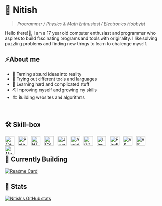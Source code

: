 <!-- Inspired by,
Forrest Knight (github.com/ForrestKnight)
Stanley Lim (github.com/Spiderpig86)
Jonah Lawrence (github.com/DenverCoder1)
-->
# 🔭 Nitish 

> *Programmer / Physics & Math Enthusiast / Electronics Hobbyist*

Hello there!👋, I am a 17 year old computer enthusiast and programmer who aspires to build fascinating programs and tools with originality. I like solving puzzling problems and finding new things to learn to challenge myself. 

## ⚡About me

- 🚀 Turning absurd ideas into reality
- 📔 Trying out different tools and languages
- 🌱 Learning hard and complicated stuff
- ⛏️ Improving myself and growing my skills
- 🏗️ Building websites and algorithms

<br/>

## 🛠️ Skill-box

<!-- Icon source https://devicon.dev/ -->
<img align="left" alt="C++" width="30px" style="padding-right:10px;" src="https://cdn.jsdelivr.net/gh/devicons/devicon/icons/cplusplus/cplusplus-line.svg" />
<img align="left" alt="Python" width="30px" style="padding-right:10px;" src="https://cdn.jsdelivr.net/gh/devicons/devicon/icons/python/python-plain.svg" />
<img align="left" alt="HTML" width="30px" style="padding-right:10px;" src="https://cdn.jsdelivr.net/gh/devicons/devicon/icons/html5/html5-plain.svg" />
<img align="left" alt="CSS" width="30px" style="padding-right:10px;" src="https://cdn.jsdelivr.net/gh/devicons/devicon/icons/css3/css3-plain.svg" />
<img align="left" alt="JavaScript" width="30px" style="padding-right:10px;" src="https://cdn.jsdelivr.net/gh/devicons/devicon/icons/javascript/javascript-plain.svg" />
<img align="left" alt="Arduino" width="30px" style="padding-right:10px;" src="https://cdn.jsdelivr.net/gh/devicons/devicon/icons/arduino/arduino-original.svg"/>
<img align="left" alt="Git" width="30px" style="padding-right:10px;" src="https://cdn.jsdelivr.net/gh/devicons/devicon/icons/git/git-original.svg" />
<img align="left" alt="Linux" width="30px" style="padding-right:10px;" src="https://cdn.jsdelivr.net/gh/devicons/devicon/icons/linux/linux-original.svg" />
<img align="left" alt="FireFox" width="30px" style="padding-right:10px;" src="https://cdn.jsdelivr.net/gh/devicons/devicon/icons/firefox/firefox-plain.svg"/>
<img align="left" alt="VS Studio" width="30px" style="padding-right:10px;" src="https://cdn.jsdelivr.net/gh/devicons/devicon/icons/visualstudio/visualstudio-plain.svg"/>
<img align="left" alt="VS Code" width="30px" style="padding-right:10px;" src="https://cdn.jsdelivr.net/gh/devicons/devicon/icons/vscode/vscode-original.svg"/>
<img align="left" alt="MySQL" width="30px" src="https://cdn.jsdelivr.net/gh/devicons/devicon/icons/mysql/mysql-original.svg"/><br />


<br/>

<!-- Cards https://github.com/anuraghazra/github-readme-stats -->
## 🌵 Currently Building

[![Readme Card](https://github-readme-stats.vercel.app/api/pin/?username=NitishKanna107&repo=Ardupoly&theme=github_dark)](https://github.com/CodedGamer56/Flamingo)

## 🗿 Stats

[![Nitish's GitHub stats](https://github-readme-stats.vercel.app/api?username=NitishKanna107&theme=algolia)](https://github.com/anuraghazra/github-readme-stats)
